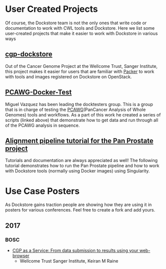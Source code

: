 # User Created Projects

Of course, the Dockstore team is not the only ones that write code or documentation to work with CWL tools and Dockstore. Here we list some user-created projects that make it easier to work with Dockstore in various ways

## [cgp-dockstore](https://github.com/cancerit/cgp-dockstore)

Out of the Cancer Genome Project at the Wellcome Trust, Sanger Institute, this project makes it easier for users that are familiar with [Packer](https://www.packer.io/) to work with tools and images registered on Dockstore on OpenStack.

## [PCAWG-Docker-Test](https://github.com/mikisvaz/PCAWG-Docker-Test)

Miguel Vazquez has been leading the docktesters group. This is a group that is in charge of testing the [PCAWG](http://icgc.org/working-pancancer-data-aws)(PanCancer Analysis of Whole Genomes) tools and workflows. As a part of this work he created a series of scripts (linked above) that demonstrate how to get data and run through all of the PCAWG analysis in sequence.  

## [Alignment pipeline tutorial for the Pan Prostate project](https://docs.google.com/document/d/1djQ-8YlqfjbOJRnkeCu7lV1he_vJygIXn4ExHz6m874/edit?usp=sharing)

Tutorials and documentation are always appreciated as well!
The following tutorial demonstrates how to run the Pan Prostate pipeline and how to work with Dockstore tools (normally using Docker images) using Singularity.

# Use Case Posters

As Dockstore gains traction people are showing how they are using it in posters
for various conferences.  Feel free to create a fork and add yours.

## 2017
### BOSC
* [CGP as a Service: From data submission to results using your web-browser](https://github.com/keiranmraine/dockstore-ui/raw/7b18a9ccf4a853088c677e463f8f9cd924b6533c/app/docs/markdown/user_posters/2017_BOSC_Sanger_keiranmraine.pdf)
  * Wellcome Trust Sanger Institute, Keiran M Raine
